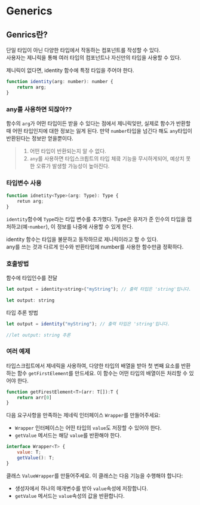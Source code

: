 # Generics

## Genrics란?

단일 타입이 아닌 다양한 타입에서 작동하는 컴포넌트를 작성할 수 있다.  
사용자는 제니릭을 통해 여러 타입의 컴포넌트나 자신만의 타입을 사용할 수 있다.  

제니릭이 없다면, identity 함수에 특정 타입을 주어야 한다.

```jsx
function identity(arg: number): number {
    return arg;
}
```

### any를 사용하면 되잖아??

함수의 `arg`가 어떤 타입이든 받을 수 있다는 점에서 제니릭잊만, 실제로 함수가 반환할때 어떤 타입인지에 대한 정보는 잃게 된다. 만약 `number`타입을 넘긴다 해도 `any`타입이 반환된다는 정보만 얻을뿐이다.

> 1. 어떤 타입이 반환되는지 알 수 없다.
> 2. `any`를 사용하면 타입스크릡트의 타입 체킄 기능을 무시하게되어, 예상치 못한 오류가 발생할 가능성이 높아진다.  


### 타입변수 사용 

```jsx
function idnetity<Type>(arg: Type): Type {
    retun arg;
}
```

`identity`함수에 `Type`라는 타입 변수를 추가했다. 
Type은 유저가 준 인수의 타입을 캡처하고(예-`number`), 이 정보를 나중에 사용할 수 있게 한다.

identity 함수는 타입을 불문하고 동작하므로 제니릭이라고 할 수 있다.  
any를 쓰는 것과 다르게 인수와 반환타입에 number를 사용한 함수만큼 정확하다.  

### 호출방법 

함수에 타입인수를 전달

```jsx
let output = identity<string>("myString"); // 출력 타입은 'string'입니다.
      
let output: string
```

타입 추론 방법

```jsx
let output = identity("myString"); // 출력 타입은 'string'입니다.
      
//let output: string 추론
```

### 여러 예제

타입스크립트에서 제네릭을 사용하여, 다양한 타입의 배열을 받아 첫 번째 요소를 반환하는 함수 `getFirstElement`를 만드세요. 이 함수는 어떤 타입의 배열이든 처리할 수 있어야 한다.

```jsx
function getFirestElement<T>(arr: T[]):T {
	return arr[0]
}
```

다음 요구사항을 만족하는 제네릭 인터페이스 `Wrapper`를 만들어주세요:

- `Wrapper` 인터페이스는 어떤 타입의 `value`도 저장할 수 있어야 한다.
- `getValue` 메서드는 해당 `value`를 반환해야 한다.

```jsx
interface Wrapper<T> {
	value: T;
	getValue(): T;
}
```

클래스 `ValueWrapper`를 만들어주세요. 이 클래스는 다음 기능을 수행해야 합니다:

- 생성자에서 하나의 매개변수를 받아 `value`속성에 저장합니다.
- `getValue` 메서드는 `value`속성의 값을 반환합니다.
